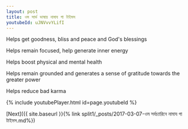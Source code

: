 ```yaml
---
layout: post
title: ওম সার্ভ ভাষায় নামায গা টাইমস
youtubeId: uJNVvvYLifI
---
```

 
 
Helps get goodness, bliss and peace and God's blessings
 
Helps remain focused, help generate inner energy 
 
Helps boost physical and mental health 
 
Helps remain grounded and generates a sense of gratitude towards the greater power 
 
Helps reduce bad karma
 
 
 
 


{% include youtubePlayer.html id=page.youtubeId %}
 
[Next]({{ site.baseurl }}{% link  split1/_posts/2017-03-07-ওম সর্বচ্যারিনে নামায গা টাইমস.md%})
 
